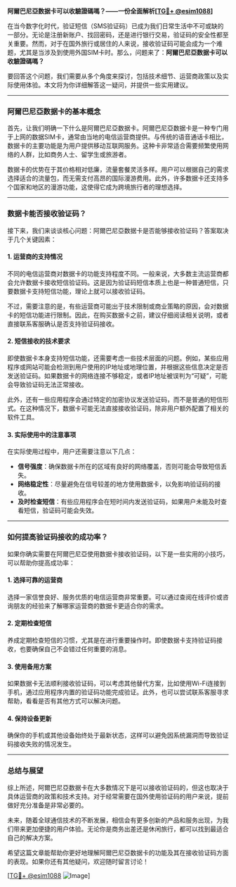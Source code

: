 **阿爾巴尼亞数据卡可以收驗證碼嗎？——一份全面解析[[TG💪+ @esim1088](https://t.me/s/esim1088)]**

在当今数字化时代，验证短信（SMS验证码）已成为我们日常生活中不可或缺的一部分。无论是注册新账户、找回密码，还是进行银行交易，验证码的安全性都至关重要。然而，对于在国外旅行或居住的人来说，接收验证码可能会成为一个难题，尤其是当涉及到使用外国SIM卡时。那么，问题来了：**阿爾巴尼亞数据卡可以收驗證碼嗎？**

要回答这个问题，我们需要从多个角度来探讨，包括技术细节、运营商政策以及实际使用体验。本文将为你详细解答这一疑问，并提供一些实用建议。

---

### 阿爾巴尼亞数据卡的基本概念

首先，让我们明确一下什么是阿爾巴尼亞数据卡。阿爾巴尼亞数据卡是一种专门用于上网的数据SIM卡，通常由当地的电信运营商提供。与传统的语音通话卡相比，数据卡的主要功能是为用户提供移动互联网服务。这种卡非常适合需要频繁使用网络的人群，比如商务人士、留学生或旅游者。

数据卡的优势在于其价格相对低廉，流量套餐灵活多样。用户可以根据自己的需求选择适合的流量包，而无需支付高昂的国际漫游费用。此外，许多数据卡还支持多个国家和地区的漫游功能，这使得它成为跨境旅行者的理想选择。

---

### 数据卡能否接收验证码？

接下来，我们来谈谈核心问题：阿爾巴尼亞数据卡是否能够接收验证码？答案取决于几个关键因素：

#### 1. **运营商的支持情况**
不同的电信运营商对数据卡的功能支持程度不同。一般来说，大多数主流运营商都会允许数据卡接收短信验证码。这是因为验证码短信本质上也是一种普通短信，只要数据卡支持短信功能，理论上就可以接收验证码。

不过，需要注意的是，有些运营商可能出于技术限制或商业策略的原因，会对数据卡的短信功能进行限制。因此，在购买数据卡之前，建议仔细阅读相关说明，或者直接联系客服确认是否支持验证码接收。

#### 2. **短信接收的技术要求**
即使数据卡本身支持短信功能，还需要考虑一些技术层面的问题。例如，某些应用程序或网站可能会检测到用户使用的IP地址或地理位置，并根据这些信息决定是否发送验证码。如果数据卡的网络连接不够稳定，或者IP地址被误判为“可疑”，可能会导致验证码无法正常接收。

此外，还有一些应用程序会通过特定的加密协议发送验证码，而不是普通的短信形式。在这种情况下，数据卡可能无法直接接收验证码，除非用户额外配置了相关的软件工具。

#### 3. **实际使用中的注意事项**
在实际使用过程中，用户还需要注意以下几点：
- **信号强度**：确保数据卡所在的区域有良好的网络覆盖，否则可能会导致短信丢失。
- **网络稳定性**：尽量避免在信号较差的地方使用数据卡，以免影响验证码的接收。
- **及时检查短信**：有些应用程序会在短时间内发送验证码，如果用户未能及时查看短信，验证码可能会失效。

---

### 如何提高验证码接收的成功率？

如果你确实需要在阿爾巴尼亞使用数据卡接收验证码，以下是一些实用的小技巧，可以帮助你提高成功率：

#### 1. **选择可靠的运营商**
选择一家信誉良好、服务优质的电信运营商非常重要。可以通过查阅在线评价或咨询朋友的经验来了解哪家运营商的数据卡更适合你的需求。

#### 2. **定期检查短信**
养成定期检查短信的习惯，尤其是在进行重要操作时。即使数据卡支持验证码接收，也要确保自己不会错过任何重要的消息。

#### 3. **使用备用方案**
如果数据卡无法顺利接收验证码，可以考虑其他替代方案，比如使用Wi-Fi连接到手机，通过应用程序内置的验证码功能完成验证。此外，也可以尝试联系客服寻求帮助，看看是否有其他方式可以解决问题。

#### 4. **保持设备更新**
确保你的手机或其他设备始终处于最新状态，这样可以避免因系统漏洞而导致验证码接收失败的情况发生。

---

### 总结与展望

综上所述，阿爾巴尼亞数据卡在大多数情况下是可以接收验证码的，但这也取决于具体运营商的政策和技术支持。对于经常需要在国外使用验证码的用户来说，提前做好充分准备是非常必要的。

未来，随着全球通信技术的不断发展，相信会有更多创新的产品和服务出现，为我们带来更加便捷的用户体验。无论你是商务出差还是休闲旅行，都可以找到最适合自己的解决方案。

希望这篇文章能帮助你更好地理解阿爾巴尼亞数据卡的功能及其在接收验证码方面的表现。如果你还有其他疑问，欢迎随时留言讨论！

[[TG💪+ @esim1088](https://t.me/s/esim1088) ![Image](https://i.postimg.cc/4NQfJmqS/Snipaste-2025-05-13-00-14-12.png)]